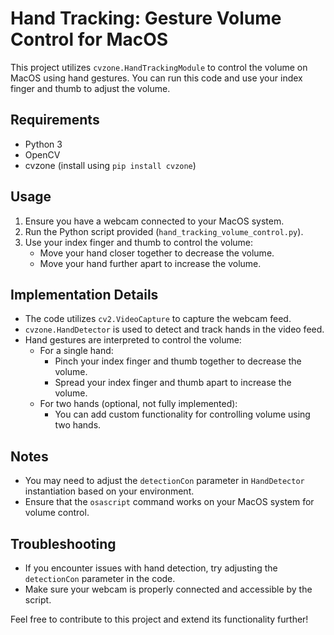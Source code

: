 # Hand Tracking: Gesture Volume Control for MacOS

This project utilizes `cvzone.HandTrackingModule` to control the volume on MacOS using hand gestures. You can run this code and use your index finger and thumb to adjust the volume.

## Requirements
- Python 3
- OpenCV
- cvzone (install using `pip install cvzone`)

## Usage
1. Ensure you have a webcam connected to your MacOS system.
2. Run the Python script provided (`hand_tracking_volume_control.py`).
3. Use your index finger and thumb to control the volume:
   - Move your hand closer together to decrease the volume.
   - Move your hand further apart to increase the volume.

## Implementation Details
- The code utilizes `cv2.VideoCapture` to capture the webcam feed.
- `cvzone.HandDetector` is used to detect and track hands in the video feed.
- Hand gestures are interpreted to control the volume:
  - For a single hand:
    - Pinch your index finger and thumb together to decrease the volume.
    - Spread your index finger and thumb apart to increase the volume.
  - For two hands (optional, not fully implemented):
    - You can add custom functionality for controlling volume using two hands.

## Notes
- You may need to adjust the `detectionCon` parameter in `HandDetector` instantiation based on your environment.
- Ensure that the `osascript` command works on your MacOS system for volume control.

## Troubleshooting
- If you encounter issues with hand detection, try adjusting the `detectionCon` parameter in the code.
- Make sure your webcam is properly connected and accessible by the script.

Feel free to contribute to this project and extend its functionality further!
